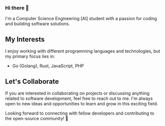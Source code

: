 ### Hi there 👋

<!--
**thejunghare/thejunghare** is a ✨ _special_ ✨ repository because its `README.md` (this file) appears on your GitHub profile.

Here are some ideas to get you started:

- 🔭 I’m currently working on ...
- 🌱 I’m currently learning ...
- 👯 I’m looking to collaborate on ...
- 🤔 I’m looking for help with ...
- 💬 Ask me about ...
- 📫 How to reach me: ...
- 😄 Pronouns: ...
- ⚡ Fun fact: ...
-->

I'm a Computer Science Engineering [AI] student with a passion for coding and building software solutions.
<!--
## About Me
- 🎓 Computer Science Engineering Student
- 💻 Full-Stack Developer
- 🚀 Open Source Enthusiast
-->

## My Interests

I enjoy working with different programming languages and technologies, but my primary focus lies in:

- Go (Golang), Rust, JavaScript, PHP

<!--
## Projects

You can find some of my projects on my GitHub profile. These projects reflect my interests and skills in software development. Feel free to explore them and provide feedback or suggestions.


## Connect with Me
- Instagram: instagram.com/thejunghare
- LinkedIn: linkedin.com/in/thejunghare

-->

## Let's Collaborate
If you are interested in collaborating on projects or discussing anything related to software development, feel free to reach out to me. I'm always open to new ideas and opportunities to learn and grow in this exciting field.

Looking forward to connecting with fellow developers and contributing to the open-source community! 🌟
